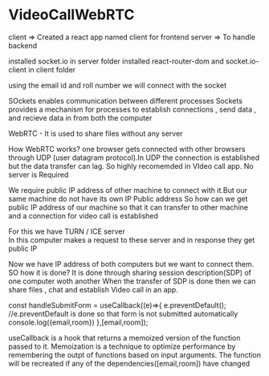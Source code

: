 # VideoCallWebRTC
client => Created a react app named client for frontend
server => To handle backend 

installed socket.io in server folder
installed react-router-dom and socket.io-client in client folder




using the email id and roll number we will connect with the socket 

SOckets enables communication between different processes
Sockets provides a mechanism for processes to establish connections , send data , and recieve data in from both the computer

WebRTC - It is used to share files without any server

How WebRTC works?
one browser gets connected with other browsers through UDP (user datagram protocol).In UDP the connection is established but the data transfer can lag. So highly recomemded in VIdeo call app. 
No server is Required

We require public IP address of other machine to connect with it.But our same machine do not have its own IP Public address So how can we get public IP address of our machine so that it can transfer to other machine and a connection for video call is established

For this we have TURN / ICE server  
In this computer makes a request to these server and in response they get public IP

Now we have IP address of both computers but we want to connect them. SO how it is done?
It is done through sharing session description(SDP) of one computer woth another
When the transfer of SDP is done then we can share files , chat and establish Video call in an app.


const handleSubmitForm = useCallback((e)=>{
        e.preventDefault(); //e.preventDefault is done so that form is not submitted automatically
        console.log({email,room})
    },[email,room]);

useCallback is a hook that returns a memoized version of the function passed to it. Memoization is a technique to optimize performance by remembering the outpt of functions based on input arguments. The function will be recreated if any of the dependencies([email,room]) have changed